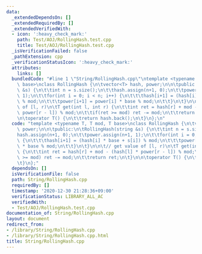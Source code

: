 ```yaml
---
data:
  _extendedDependsOn: []
  _extendedRequiredBy: []
  _extendedVerifiedWith:
  - icon: ':heavy_check_mark:'
    path: Test/AOJ/RollingHash.test.cpp
    title: Test/AOJ/RollingHash.test.cpp
  _isVerificationFailed: false
  _pathExtension: cpp
  _verificationStatusIcon: ':heavy_check_mark:'
  attributes:
    links: []
  bundledCode: "#line 1 \"String/RollingHash.cpp\"\ntemplate <typename T, T mod, T\
    \ base>\nclass RollingHash {\n\tvector<T> hash, power;\n\n\tpublic:\n\tRollingHash(string\
    \ &s) {\n\t\tint n = s.size();\n\t\thash.assign(n+1, 0);\n\t\tpower.assign(n+1,\
    \ 1);\n\t\tfor(int i = 0; i < n; i++) {\n\t\t\thash[i+1] = (hash[i] * base + s[i])\
    \ % mod;\n\t\t\tpower[i+1] = power[i] * base % mod;\n\t\t}\n\t}\n\n\t// get value\
    \ of [l, r)\n\tT get(int l, int r) {\n\t\tint ret = hash[r] + mod - (hash[l] *\
    \ power[r - l]) % mod;\n\t\tif(ret >= mod) ret -= mod;\n\t\treturn ret;\n\t}\n\
    \n\toperator T() {\n\t\treturn hash.back();\n\t}\n};\n"
  code: "template <typename T, T mod, T base>\nclass RollingHash {\n\tvector<T> hash,\
    \ power;\n\n\tpublic:\n\tRollingHash(string &s) {\n\t\tint n = s.size();\n\t\t\
    hash.assign(n+1, 0);\n\t\tpower.assign(n+1, 1);\n\t\tfor(int i = 0; i < n; i++)\
    \ {\n\t\t\thash[i+1] = (hash[i] * base + s[i]) % mod;\n\t\t\tpower[i+1] = power[i]\
    \ * base % mod;\n\t\t}\n\t}\n\n\t// get value of [l, r)\n\tT get(int l, int r)\
    \ {\n\t\tint ret = hash[r] + mod - (hash[l] * power[r - l]) % mod;\n\t\tif(ret\
    \ >= mod) ret -= mod;\n\t\treturn ret;\n\t}\n\n\toperator T() {\n\t\treturn hash.back();\n\
    \t}\n};"
  dependsOn: []
  isVerificationFile: false
  path: String/RollingHash.cpp
  requiredBy: []
  timestamp: '2020-12-30 21:28:36+09:00'
  verificationStatus: LIBRARY_ALL_AC
  verifiedWith:
  - Test/AOJ/RollingHash.test.cpp
documentation_of: String/RollingHash.cpp
layout: document
redirect_from:
- /library/String/RollingHash.cpp
- /library/String/RollingHash.cpp.html
title: String/RollingHash.cpp
---
```


